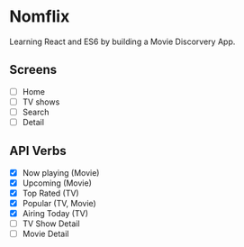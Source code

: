 # Nomflix

Learning React and ES6 by building a Movie Discorvery App.

## Screens 

- [ ] Home
- [ ] TV shows
- [ ] Search
- [ ] Detail

## API Verbs

- [X] Now playing (Movie)
- [X] Upcoming (Movie)
- [X] Top Rated (TV)
- [X] Popular (TV, Movie)
- [X] Airing Today (TV)
- [ ] TV Show Detail
- [ ] Movie Detail